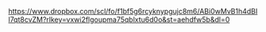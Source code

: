 https://www.dropbox.com/scl/fo/f1bf5g6rcyknypgujc8m6/ABi0wMvB1h4dBIl7qt8cvZM?rlkey=vxwi2flgoupma75qblxtu6d0o&st=aehdfw5b&dl=0